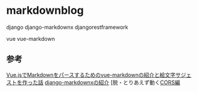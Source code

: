 # markdownblog
django 
django-markdownx
djangorestframework

vue 
vue-markdown

## 参考
[Vue.jsでMarkdownをパースするためのvue-markdownの紹介と絵文字サジェストを作った話](https://qiita.com/nasum/items/ec53060b8ec5a3534aa4)
[django-markdownxの紹介](https://blog.narito.ninja/detail/102)
[脱・とりあえず動く[CORS編](https://qiita.com/karintou/items/52ee1f7c5fa641980188)

